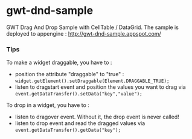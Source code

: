 gwt-dnd-sample
==============

GWT Drag And Drop Sample with CellTable / DataGrid.
The sample is deployed to appengine : http://gwt-dnd-sample.appspot.com/

### Tips
To make a widget draggable, you have to :
* position the attribute "draggable" to "true" : `widget.getElement().setDraggable(Element.DRAGGABLE_TRUE);`
* listen to dragstart event and position the values you want to drag via `event.getDataTransfer().setData("key","value");`

To drop in a widget, you have to :
* listen to dragover event. Without it, the drop event is never called!
* listen to drop event and read the dragged values via `event.getDataTransfer().getData("key");`
